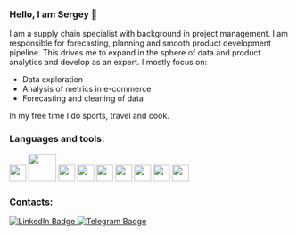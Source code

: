 ### Hello, I am Sergey 👋
I am a supply chain specialist with background in project management. I am responsible for forecasting, planning and smooth product development pipeline.
This drives me to expand in the sphere of data and product analytics and develop as an expert.
I mostly focus on:
- Data exploration
- Analysis of metrics in e-commerce
- Forecasting and cleaning of data

<!--
**sukhinsergey/sukhinsergey** is a ✨ _special_ ✨ repository because its `README.md` (this file) appears on your GitHub profile.

Here are some ideas to get you started:

- 🔭 I’m currently working on ...
- 🌱 I’m currently learning ...
- 👯 I’m looking to collaborate on ...
- 🤔 I’m looking for help with ...
- 💬 Ask me about ...
- 📫 How to reach me: ...
- 😄 Pronouns: ...
- ⚡ Fun fact: ...
-->
In my free time I do sports, travel and cook.
### Languages and tools: 
<!-- Python, Pandas, Numpy, Seaborn, Scipi, SQL, AirFlow, Git
-->

<img src="https://github.com/sukhinsergey/sukhinsergey/assets/61851042/0258bf12-58ff-4b14-b6fd-dc6f97bfb232" width="30" /> 
<img src="https://github.com/sukhinsergey/sukhinsergey/assets/61851042/57f0194e-572f-4654-b34d-bb848798a9ad" width="50" /> 
<img src="https://github.com/sukhinsergey/sukhinsergey/assets/61851042/04713ecb-8a82-4a5a-b89d-cda96254d4bc" width="30" />
<img src="https://github.com/sukhinsergey/sukhinsergey/assets/61851042/f8e32eb2-b7ed-437f-9c53-027984b1c51c" width="30" />
<img src="https://github.com/sukhinsergey/sukhinsergey/assets/61851042/607242a2-6c64-4bb5-b5a8-5bd67115925c" width="30" />
<img src="https://github.com/sukhinsergey/sukhinsergey/assets/61851042/0673bc72-016f-4006-ade0-472381530312" width="30" />
<img src="https://github.com/sukhinsergey/sukhinsergey/assets/61851042/b97d3328-a39e-45bb-b5ff-ae1cc4588858" width="30" />
<img src="https://github.com/sukhinsergey/sukhinsergey/assets/61851042/2e6ecd7f-5737-49f7-abf2-6bea83deb22b" width="30" />
<img src="https://github.com/sukhinsergey/sukhinsergey/assets/61851042/e7c96a48-a473-4af9-a423-584d031551de" width="30" />


### Contacts: 

<div id="badges">
  <a href="https://www.linkedin.com/in/sergey-sukhin-29b7b2113" target="_blank">
    <img src="https://img.shields.io/badge/LinkedIn-blue?style=for-the-badge&logo=linkedin&logoColor=white" alt="LinkedIn Badge"/>
  </a>
  <a href="https://t.me/sukhin" target="_blank">
    <img src="https://img.shields.io/badge/Telegram-2CA5E0?style=for-the-badge&logo=telegram&logoColor=white" alt="Telegram Badge"/>
  </a>
</div>
